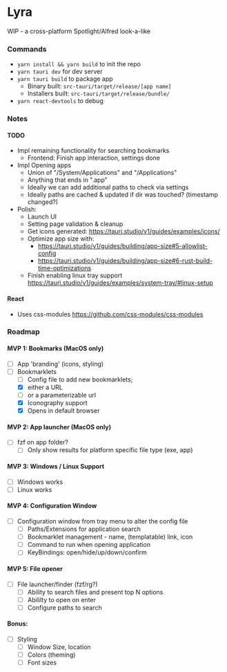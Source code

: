 # Lyra

WIP - a cross-platform Spotlight/Alfred look-a-like

### Commands

- `yarn install && yarn build` to init the repo
- `yarn tauri dev` for dev server
- `yarn tauri build` to package app
  - Binary built: `src-tauri/target/release/[app name]`
  - Installers built: `src-tauri/target/release/bundle/`
- `yarn react-devtools` to debug

### Notes

#### TODO

- Impl remaining functionality for searching bookmarks
  - Frontend: Finish app interaction, settings done
- Impl Opening apps
  - Union of "/System/Applications" and "/Applications"
  - Anything that ends in ".app"
  - Ideally we can add additional paths to check via settings
  - Ideally paths are cached & updated if dir was touched? (timestamp changed?)
- Polish:
  - Launch UI
  - Setting page validation & cleanup
  - Get icons generated: https://tauri.studio/v1/guides/examples/icons/
  - Optimize app size with:
    - https://tauri.studio/v1/guides/building/app-size#5-allowlist-config
    - https://tauri.studio/v1/guides/building/app-size#6-rust-build-time-optimizations
  - Finish enabling linux tray support https://tauri.studio/v1/guides/examples/system-tray/#linux-setup

#### React

- Uses css-modules https://github.com/css-modules/css-modules

### Roadmap

#### MVP 1: Bookmarks (MacOS only)

- [ ] App 'branding' (icons, styling)
- [ ] Bookmarklets
  - [ ] Config file to add new bookmarklets; 
  -  [x] either a URL 
  -  [ ] or a parameterizable url
  - [x] Iconography support
  - [x] Opens in default browser

#### MVP 2: App launcher (MacOS only)

- [ ] fzf on app folder?
  - [ ] Only show results for platform specific file type (exe, app)

#### MVP 3: Windows / Linux Support

- [ ] Windows works
- [ ] Linux works

#### MVP 4: Configuration Window

- [ ] Configuration window from tray menu to alter the config file
  - [ ] Paths/Extensions for application search
  - [ ] Bookmarklet management - name, (templatable) link, icon
  - [ ] Command to run when opening application
  - [ ] KeyBindings: open/hide/up/down/confirm

#### MVP 5: File opener

- [ ] File launcher/finder (fzf/rg?)
  - [ ] Ability to search files and present top N options
  - [ ] Abililty to open on enter
  - [ ] Configure paths to search

#### Bonus:

- [ ] Styling
  - [ ] Window Size, location
  - [ ] Colors (theming)
  - [ ] Font sizes
